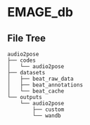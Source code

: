 # EMAGE_db

## File Tree
    audio2pose
    ├── codes
    │   └── audio2pose
    ├── datasets
    │   ├── beat_raw_data
    │   ├── beat_annotations
    │   └── beat_cache
    └── outputs
        └── audio2pose
            ├── custom
            └── wandb   
